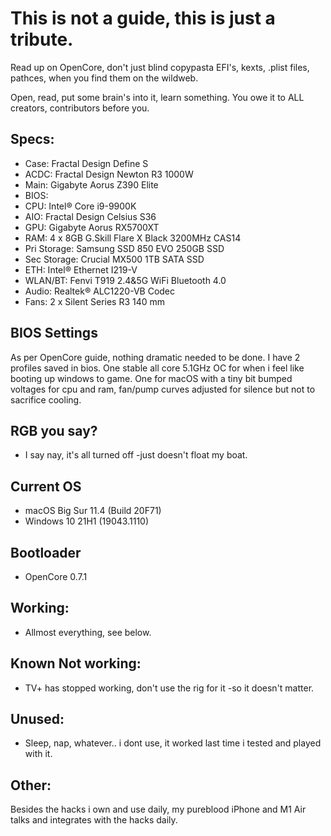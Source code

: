 # This is not a guide, this is just a tribute.
Read up on OpenCore, don't just blind copypasta EFI's, kexts, .plist files, pathces,
when you find them on the wildweb.

Open, read, put some brain's into it, learn something. You owe it to ALL creators, contributors before you.


## Specs:
- Case: Fractal Design Define S
- ACDC: Fractal Design Newton R3 1000W
- Main: Gigabyte Aorus Z390 Elite
- BIOS: 
- CPU: Intel® Core i9-9900K
- AIO: Fractal Design Celsius S36
- GPU: Gigabyte Aorus RX5700XT
- RAM: 4 x 8GB G.Skill Flare X Black 3200MHz CAS14
- Pri Storage: Samsung SSD 850 EVO 250GB SSD
- Sec Storage: Crucial MX500 1TB SATA SSD
- ETH: Intel® Ethernet I219-V 
- WLAN/BT: Fenvi T919 2.4&5G WiFi Bluetooth 4.0
- Audio: Realtek® ALC1220-VB Codec
- Fans: 2 x Silent Series R3 140 mm

## BIOS Settings
As per OpenCore guide, nothing dramatic needed to be done.
I have 2 profiles saved in bios.
One stable all core 5.1GHz OC for when i feel like booting up windows to game.
One for macOS with a tiny bit bumped voltages for cpu and ram, fan/pump curves adjusted for silence but not to sacrifice cooling.

## RGB you say?
- I say nay, it's all turned off -just doesn't float my boat.

## Current OS
- macOS Big Sur 11.4 (Build 20F71)
- Windows 10 21H1 (19043.1110)

## Bootloader
- OpenCore 0.7.1

## Working:
- Allmost everything, see below.

## Known Not working:
- TV+ has stopped working, don't use the rig for it -so it doesn't matter.

## Unused:
- Sleep, nap, whatever.. i dont use, it worked last time i tested and played with it.

## Other:
Besides the hacks i own and use daily, my pureblood iPhone and M1 Air talks and integrates with the hacks daily.
